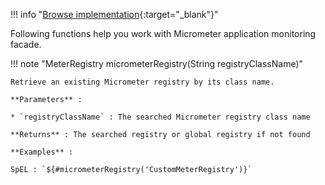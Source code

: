 !!! info "[Browse implementation](https://github.com/chutney-testing/chutney/blob/master/action-impl/src/main/java/com/chutneytesting/action/micrometer/MicrometerFunctions.java){:target="_blank"}"

Following functions help you work with Micrometer application monitoring facade.

!!! note "MeterRegistry micrometerRegistry(String registryClassName)"

    Retrieve an existing Micrometer registry by its class name.

    **Parameters** :

    * `registryClassName` : The searched Micrometer registry class name

    **Returns** : The searched registry or global registry if not found

    **Examples** :

    SpEL : `${#micrometerRegistry('CustomMeterRegistry')}`
